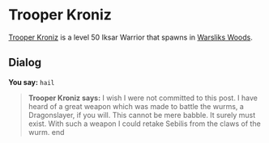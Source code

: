 # Trooper Kroniz



[Trooper Kroniz](/npc/79092) is a level 50 Iksar Warrior that spawns in [Warsliks Woods](/zone/79).



## Dialog

**You say:** `hail`



>**Trooper Kroniz says:** I wish I were not committed to this post.  I have heard of a great weapon which was made to battle the wurms, a Dragonslayer, if you will.  This cannot be mere babble.  It surely must exist.  With such a weapon I could retake Sebilis from the claws of the wurm.
end